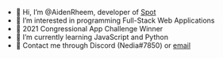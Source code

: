 - 👋 Hi, I’m @AidenRheem, developer of [Spot](https://spotapp.repl.co)
- 👀 I’m interested in programming Full-Stack Web Applications
- 🥇 2021 Congressional App Challenge Winner
- 🌱 I’m currently learning JavaScript and Python
- 💬 Contact me through Discord (Nedia#7850) or [email](mailto:aidenrheem@gmail.com)

<!---
AidenRheem/AidenRheem is a ✨ special ✨ repository because its `README.md` (this file) appears on your GitHub profile.
You can click the Preview link to take a look at your changes.
--->
